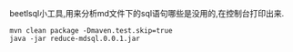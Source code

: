  beetlsql小工具,用来分析md文件下的sql语句哪些是没用的,在控制台打印出来.
 
 ```
 mvn clean package -Dmaven.test.skip=true
 java -jar reduce-mdsql.0.0.1.jar
 ```
